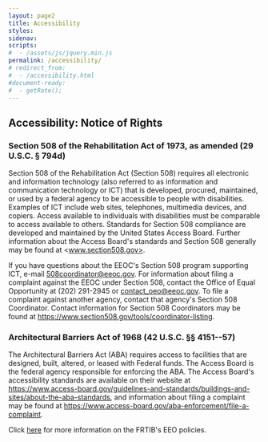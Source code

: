 ```yaml
---
layout: page2
title: Accessibility
styles:
sidenav:
scripts:
#  - /assets/js/jquery.min.js
permalink: /accessibility/
# redirect_from:
#  - /accessibility.html
#document-ready:
#  - getRate();
---
```


## Accessibility: Notice of Rights

### Section 508 of the Rehabilitation Act of 1973, as amended (29 U.S.C. § 794d)

Section 508 of the Rehabilitation Act (Section 508) requires all electronic and information technology (also referred to as information and communication technology or ICT) that is developed, procured, maintained, or used by a federal agency to be accessible to people with disabilities. Examples of ICT include web sites, telephones, multimedia devices, and copiers. Access available to individuals with disabilities must be comparable to access available to others. Standards for Section 508 compliance are developed and maintained by the United States Access Board. Further information about the Access Board's standards and Section 508 generally may be found at <www.section508.gov>.

If you have questions about the EEOC's Section 508 program supporting ICT, e-mail  <508coordinator@eeoc.gov>. For information about filing a complaint against the EEOC under Section 508, contact the Office of Equal Opportunity at (202) 291-2945 or <contact_oeo@eeoc.gov>. To file a complaint against another agency, contact that agency's Section 508 Coordinator. Contact information for Section 508 Coordinators may be found at <https://www.section508.gov/tools/coordinator-listing>.

### Architectural Barriers Act of 1968 (42 U.S.C. §§ 4151--57)

The Architectural Barriers Act (ABA) requires access to facilities that are designed, built, altered, or leased with Federal funds. The Access Board is the federal agency responsible for enforcing the ABA. The Access Board's accessibility standards are available on their website at <https://www.access-board.gov/guidelines-and-standards/buildings-and-sites/about-the-aba-standards>, and information about filing a complaint may be found at <https://www.access-board.gov/aba-enforcement/file-a-complaint>.

Click [here]({{site.baseurl}}/eeo/) for more information on the FRTIB's EEO policies.

<!-- CONTENT END -->
